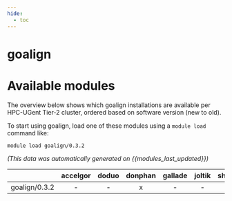 ```yaml
---
hide:
  - toc
---
```


goalign
=======

# Available modules


The overview below shows which goalign installations are available per HPC-UGent Tier-2 cluster, ordered based on software version (new to old).

To start using goalign, load one of these modules using a `module load` command like:

```shell
module load goalign/0.3.2
```

*(This data was automatically generated on {{modules_last_updated}})*  

| |accelgor|doduo|donphan|gallade|joltik|shinx|skitty|
| :---: | :---: | :---: | :---: | :---: | :---: | :---: | :---: |
|goalign/0.3.2|-|-|x|-|-|-|-|
